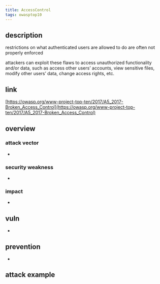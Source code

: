 ```yaml
---
title: AccessControl
tags: owasptop10
---
```


## description

restrictions on what authenticated users are allowed to do are often not properly enforced

attackers can exploit these flaws to access unauthorized functionality and/or data, such as access other users’ accounts, view sensitive files, modify other users’ data, change access rights, etc.

## link

[https://owasp.org/www-project-top-ten/2017/A5_2017-Broken_Access_Control](https://owasp.org/www-project-top-ten/2017/A5_2017-Broken_Access_Control)

## overview

### attack vector

* 

### security weakness

* 

### impact

* 

## vuln

* 

## prevention

* 

## attack example
